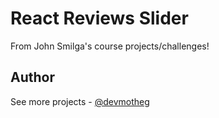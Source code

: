 # React Reviews Slider

From John Smilga's course projects/challenges!

## Author

See more projects - [@devmotheg](https://github.com/devmotheg?tab=repositories)
